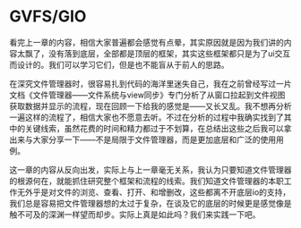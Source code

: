 # GVFS/GIO

看完上一章的内容，相信大家普遍都会感觉有点晕，其实原因就是因为我们讲的内容太飘了，没有落到底层，全部都是顶层的框架，其实这些框架都只是为了ui交互而设计的。我们可以学习它们，但是也不能盲从于前人的思路。

在深究文件管理器时，很容易扎到代码的海洋里迷失自己，我在之前曾经写过一片文档《文件管理器——文件系统与view同步》专门分析了从窗口拉起到文件视图获取数据并显示的流程，现在回顾一下给我的感觉是——又长又乱。我不想再分析一遍这样的流程了，相信大家也不愿意去听。不过在分析的过程中我确实找到了其中的关键线索，虽然花费的时间和精力都过于不划算，在总结出这些之后我可以拿出来与大家分享一下——不是局限于文件管理器，而是更加底层和广泛的使用用例。

这一章的内容从反向出发，实际上与上一章毫无关系，我认为只要知道文件管理器的根源何在，就能抓住研究整个框架和流程的线索。我们知道文件管理器的本职工作无外乎是对文件的浏览、查看、打开、和增删改，这些都离不开底层io的支持，我们总是容易把文件管理器想的太过于复杂，在谈及它的底层的时候更是感觉像是触不可及的深渊一样望而却步。实际上真是如此吗？我们来实践一下吧。

